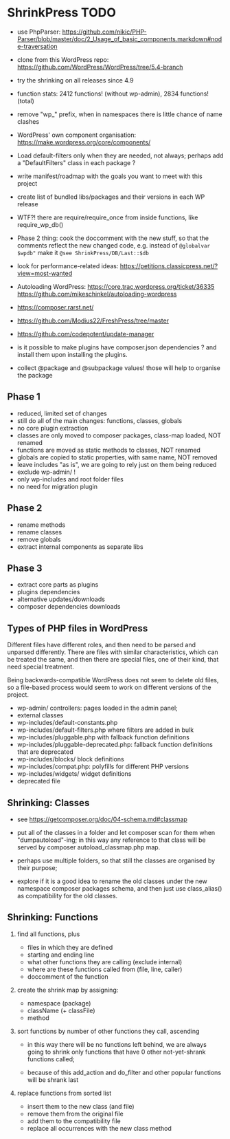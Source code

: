 # ShrinkPress TODO

* use PhpParser: https://github.com/nikic/PHP-Parser/blob/master/doc/2_Usage_of_basic_components.markdown#node-traversation

* clone from this WordPress repo: https://github.com/WordPress/WordPress/tree/5.4-branch

* try the shrinking on all releases since 4.9

* function stats: 2412 functions! (without wp-admin), 2834 functions! (total)

* remove "wp_" prefix, when in namespaces there is little chance of name clashes

* WordPress' own component organisation: https://make.wordpress.org/core/components/

* Load default-filters only when they are needed, not always; perhaps add a "DefaultFilters" class in each package ?

* write manifest/roadmap with the goals you want to meet with this project

* create list of bundled libs/packages and their versions in each WP release

* WTF?! there are require/require_once from inside functions, like require_wp_db()

* Phase 2 thing: cook the doccomment with the new stuff, so that the comments reflect the new changed code, e.g. instead of `@globalvar $wpdb"` make it `@see ShrinkPress/DB/Last::$db`

* look for performance-related ideas: https://petitions.classicpress.net/?view=most-wanted

* Autoloading WordPress:
	https://core.trac.wordpress.org/ticket/36335
	https://github.com/mikeschinkel/autoloading-wordpress

* https://composer.rarst.net/
* https://github.com/Modius22/FreshPress/tree/master
* https://github.com/codepotent/update-manager

* is it possible to make plugins have composer.json dependencies ? and install them upon installing the plugins.

* collect @package and @subpackage values! those will help to organise the package

## Phase 1

* reduced, limited set of changes
* still do all of the main changes: functions, classes, globals
* no core plugin extraction
* classes are only moved to composer packages, class-map loaded, NOT renamed
* functions are moved as static methods to classes, NOT renamed
* globals are copied to static properties, with same name, NOT removed
* leave includes "as is", we are going to rely just on them being reduced
* exclude wp-admin/ !
* only wp-includes and root folder files
* no need for migration plugin

## Phase 2

* rename methods
* rename classes
* remove globals
* extract internal components as separate libs

## Phase 3

* extract core parts as plugins
* plugins dependencies
* alternative updates/downloads
* composer dependencies downloads 

## Types of PHP files in WordPress

Different files have different roles, and then need to be parsed and unparsed
differently. There are files with similar characteristics, which can be treated
the same, and then there are special files, one of their kind, that need special
treatment.

Being backwards-compatible WordPress does not seem to delete old files, so a
file-based process would seem to work on different versions of the project.

* wp-admin/ controllers: pages loaded in the admin panel;
* external classes
* wp-includes/default-constants.php
* wp-includes/default-filters.php where filters are added in bulk
* wp-includes/pluggable.php with fallback function definitions
* wp-includes/pluggable-deprecated.php: fallback function definitions that are deprecated
* wp-includes/blocks/ block definitions
* wp-includes/compat.php: polyfills for different PHP versions
* wp-includes/widgets/ widget definitions
* deprecated file

## Shrinking: Classes

- see https://getcomposer.org/doc/04-schema.md#classmap

- put all of the classes in a folder and let composer scan for them when "dumpautoload"-ing; in this way any reference to that class will be served by composer autoload_classmap.php map.

- perhaps use multiple folders, so that still the classes are organised by their purpose;

- explore if it is a good idea to rename the old classes under the new namespace composer packages schema, and then just use class_alias() as compatibility for the old classes.

## Shrinking: Functions  

1. find all functions, plus

	+ files in which they are defined
	+ starting and ending line
	+ what other functions they are calling (exclude internal)
	+ where are these functions called from (file, line, caller)
	+ doccomment of the function

2. create the shrink map by assigning:

	* namespace (package)
	* className (+ classFile)
	* method

3. sort functions by number of other functions they call, ascending

	- in this way there will be no functions left behind, we are
	always going to shrink only functions that have 0 other
	not-yet-shrank functions called;

	- because of this add_action and do_filter and other popular
	functions will be shrank last

4. replace functions from sorted list

	- insert them to the new class (and file)
	- remove them from the original file
	- add them to the compatibility file
	- replace all occurrences with the new class method
